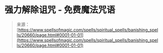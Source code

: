 <!--yml

category: 未分类

date: 2024-06-12 19:03:36

-->

# 强力解除诅咒 - 免费魔法咒语

> 来源：[https://www.spellsofmagic.com/spells/spiritual_spells/banishing_spells/20660/page.html#0001-01-01](https://www.spellsofmagic.com/spells/spiritual_spells/banishing_spells/20660/page.html#0001-01-01)
